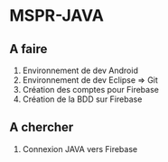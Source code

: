 # MSPR-JAVA

## A faire 
1. Environnement de dev Android 
2. Environnement de dev Eclipse => Git
3. Création des comptes pour Firebase
4. Création de la BDD sur Firebase

## A chercher
1. Connexion JAVA vers Firebase
